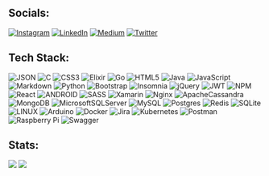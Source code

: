 
## Socials:
[![Instagram](https://img.shields.io/badge/Instagram-%23E4405F.svg?logo=Instagram&logoColor=white&style=flat-square)](https://instagram.com/mehdieidiq) 
[![LinkedIn](https://img.shields.io/badge/LinkedIn-%230077B5.svg?logo=linkedin&logoColor=white&style=flat-square)](https://linkedin.com/in/mehdieidi) 
[![Medium](https://img.shields.io/badge/Medium-12100E?logo=medium&logoColor=white&style=flat-square)](https://medium.com/@mehdieidi) 
[![Twitter](https://img.shields.io/badge/Twitter-%231DA1F2.svg?logo=Twitter&logoColor=white&style=flat-square)](https://twitter.com/mehdeidi) 

## Tech Stack:
![JSON](https://img.shields.io/badge/-JSON-4C5459?style=flat-square&logo=JSON&logoColor=white)
![C](https://img.shields.io/badge/c-%2300599C.svg?style=flat-square&logo=c&logoColor=white) 
![CSS3](https://img.shields.io/badge/css3-%231572B6.svg?style=flat-square&logo=css3&logoColor=white) 
![Elixir](https://img.shields.io/badge/elixir-%234B275F.svg?style=flat-square&logo=elixir&logoColor=white) 
![Go](https://img.shields.io/badge/go-%2300ADD8.svg?style=flat-square&logo=go&logoColor=white) 
![HTML5](https://img.shields.io/badge/html5-%23E34F26.svg?style=flat-square&logo=html5&logoColor=white) 
![Java](https://img.shields.io/badge/java-%23ED8B00.svg?style=flat-square&logo=java&logoColor=white) 
![JavaScript](https://img.shields.io/badge/javascript-%23323330.svg?style=flat-square&logo=javascript&logoColor=%23F7DF1E) 
![Markdown](https://img.shields.io/badge/markdown-%23000000.svg?style=flat-square&logo=markdown&logoColor=white) 
![Python](https://img.shields.io/badge/python-3670A0?style=flat-square&logo=python&logoColor=ffdd54) 
![Bootstrap](https://img.shields.io/badge/bootstrap-%23563D7C.svg?style=flat-square&logo=bootstrap&logoColor=white) 
![Insomnia](https://img.shields.io/badge/Insomnia-black?style=flat-square&logo=insomnia&logoColor=5849BE) 
![jQuery](https://img.shields.io/badge/jquery-%230769AD.svg?style=flat-square&logo=jquery&logoColor=white) 
![JWT](https://img.shields.io/badge/JWT-black?style=flat-square&logo=JSON%20web%20tokens) 
![NPM](https://img.shields.io/badge/NPM-%23000000.svg?style=flat-square&logo=npm&logoColor=white) 
![React](https://img.shields.io/badge/react-%2320232a.svg?style=flat-square&logo=react&logoColor=%2361DAFB) 
![ANDROID](https://img.shields.io/badge/android-%2320232a.svg?style=flat-square&logo=android&logoColor=%a4c639) 
![SASS](https://img.shields.io/badge/SASS-hotpink.svg?style=flat-square&logo=SASS&logoColor=white) 
![Xamarin](https://img.shields.io/badge/Xamarin-3199DC?style=flat-square&logo=xamarin&logoColor=white) 
![Nginx](https://img.shields.io/badge/nginx-%23009639.svg?style=flat-square&logo=nginx&logoColor=white) 
![ApacheCassandra](https://img.shields.io/badge/cassandra-%231287B1.svg?style=flat-square&logo=apache-cassandra&logoColor=white) 
![MongoDB](https://img.shields.io/badge/MongoDB-%234ea94b.svg?style=flat-square&logo=mongodb&logoColor=white) 
![MicrosoftSQLServer](https://img.shields.io/badge/Microsoft%20SQL%20Sever-CC2927?style=flat-square&logo=microsoft%20sql%20server&logoColor=white) 
![MySQL](https://img.shields.io/badge/mysql-%2300f.svg?style=flat-square&logo=mysql&logoColor=white) 
![Postgres](https://img.shields.io/badge/postgres-%23316192.svg?style=flat-square&logo=postgresql&logoColor=white) 
![Redis](https://img.shields.io/badge/redis-%23DD0031.svg?style=flat-square&logo=redis&logoColor=white) 
![SQLite](https://img.shields.io/badge/sqlite-%2307405e.svg?style=flat-square&logo=sqlite&logoColor=white) 
![LINUX](https://img.shields.io/badge/Linux-FCC624?style=flat-square&logo=linux&logoColor=black) 
![Arduino](https://img.shields.io/badge/-Arduino-00979D?style=flat-square&logo=Arduino&logoColor=white) 
![Docker](https://img.shields.io/badge/docker-%230db7ed.svg?style=flat-square&logo=docker&logoColor=white) 
![Jira](https://img.shields.io/badge/jira-%230A0FFF.svg?style=flat-square&logo=jira&logoColor=white) 
![Kubernetes](https://img.shields.io/badge/kubernetes-%23326ce5.svg?style=flat-square&logo=kubernetes&logoColor=white) 
![Postman](https://img.shields.io/badge/Postman-FF6C37?style=flat-square&logo=postman&logoColor=white) 
![Raspberry Pi](https://img.shields.io/badge/-RaspberryPi-C51A4A?style=flat-square&logo=Raspberry-Pi) 
![Swagger](https://img.shields.io/badge/-Swagger-%23Clojure?style=flat-square&logo=swagger&logoColor=white)
## Stats:
![](https://github-readme-stats.vercel.app/api?username=mehdieidi&theme=gruvbox&hide_border=false&include_all_commits=true&count_private=true)
![](https://github-readme-stats.vercel.app/api/top-langs/?username=mehdieidi&theme=gruvbox&hide_border=false&include_all_commits=true&count_private=true&layout=compact&langs_count=10&exclude_repo=museum-management-system&hide=Batchfile,html,css)
